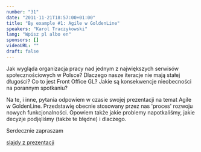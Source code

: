 ```yaml
---
number: "31"
date: "2011-11-21T18:57:00+01:00"
title: "By example #1: Agile w GoldenLine"
speakers: "Karol Traczykowski"
lang: "Wpisz pl albo en"
sponsors: []
videoURL: ""
draft: false
---
```


Jak wygląda organizacja pracy nad jednym z największych serwisów społecznościowych w Polsce? Dlaczego nasze iteracje nie mają stałej długości? Co to jest Front Office GL? Jakie są konsekwencje nieobecności na porannym spotkaniu?

Na te, i inne, pytania odpowiem w czasie swojej prezentacji na temat Agile w GoldenLine. Przedstawię obecnie stosowany przez nas 'proces' rozwoju nowych funkcjonalności. Opowiem także jakie problemy napotkaliśmy, jakie decyzje podjęliśmy (także te błędne) i dlaczego.

Serdecznie zapraszam

[slajdy z prezentacji](Agile-w-GoldenLine.pdf)
